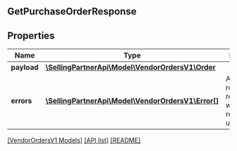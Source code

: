 ## GetPurchaseOrderResponse

## Properties

Name | Type | Description | Notes
------------ | ------------- | ------------- | -------------
**payload** | [**\SellingPartnerApi\Model\VendorOrdersV1\Order**](Order.md) |  | [optional]
**errors** | [**\SellingPartnerApi\Model\VendorOrdersV1\Error[]**](Error.md) | A list of error responses returned when a request is unsuccessful. | [optional]

[[VendorOrdersV1 Models]](../) [[API list]](../../Api) [[README]](../../../README.md)
